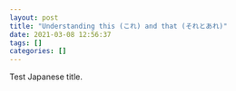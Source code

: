 ```yaml
---
layout: post
title: "Understanding this (これ) and that (それとあれ)"
date: 2021-03-08 12:56:37
tags: []
categories: []
---
```


Test Japanese title.
